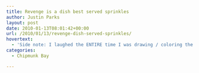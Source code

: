 ```yaml
---
title: Revenge is a dish best served sprinkles
author: Justin Parks
layout: post
date: 2010-01-13T08:01:42+00:00
url: /2010/01/13/revenge-dish-served-sprinkles/
hovertext:
  - 'Side note: I laughed the ENTIRE time I was drawing / coloring the photo that Shawn is holding in panel 1.'
categories:
  - Chipmunk Bay

---
```

